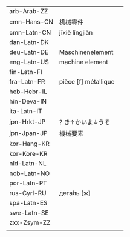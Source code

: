 | | | |
|-|-|-|
| arb-Arab-ZZ |  |  |
| cmn-Hans-CN | 机械零件 |  |
| cmn-Latn-CN | jīxiè língjiàn |  |
| dan-Latn-DK |  |  |
| deu-Latn-DE | Maschinenelement |  |
| eng-Latn-US | machine element |  |
| fin-Latn-FI |  |  |
| fra-Latn-FR | pièce [f] métallique |  |
| heb-Hebr-IL |  |  |
| hin-Deva-IN |  |  |
| ita-Latn-IT |  |  |
| jpn-Hrkt-JP | ? き↑かいよ↓うそ |  |
| jpn-Jpan-JP | 機械要素 |  |
| kor-Hang-KR |  |  |
| kor-Kore-KR |  |  |
| nld-Latn-NL |  |  |
| nob-Latn-NO |  |  |
| por-Latn-PT |  |  |
| rus-Cyrl-RU | дета́ль [ж] |  |
| spa-Latn-ES |  |  |
| swe-Latn-SE |  |  |
| zxx-Zsym-ZZ |  |  |
|  |  |  |
